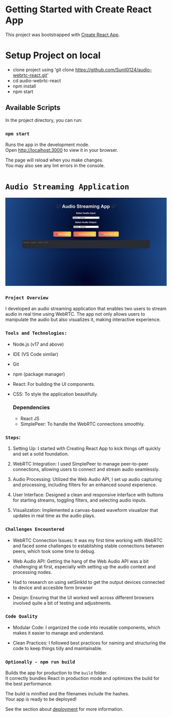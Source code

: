 # Getting Started with Create React App

This project was bootstrapped with [Create React App](https://github.com/facebook/create-react-app).

# Setup Project on local
- clone project using 'git clone https://github.com/Sunil0124/audio-webrtc-react.git'
- cd audio-webrtc-react
- npm install
- npm start

## Available Scripts

In the project directory, you can run:

### `npm start`

Runs the app in the development mode.\
Open [http://localhost:3000](http://localhost:3000) to view it in your browser.

The page will reload when you make changes.\
You may also see any lint errors in the console.

# `Audio Streaming Application`
![alt text](image.png)
### `Project Overview`

I developed an audio streaming application that enables two users to stream audio in real time using WebRTC. The app not only allows users to manipulate the audio but also visualizes it, making interactive experience.
 
### `Tools and Technologies:`
 - Node.js (v17 and above)
 - IDE (VS Code similar)
 - Git
 - npm (package manager)
 - React: For building the UI components.
 - CSS: To style the application beautifully.

    ### Dependencies
    - React JS
    - SimplePeer: To handle the WebRTC connections smoothly.


### `Steps`:
 
1. Setting Up: I started with Creating React App to kick things off quickly and set a solid foundation.
 
2. WebRTC Integration: I used SimplePeer to manage peer-to-peer connections, allowing users to connect and stream audio seamlessly.
 
3. Audio Processing: Utilized the Web Audio API, I set up audio capturing and processing, including filters for an enhanced sound experience.
 
4. User Interface: Designed a clean and responsive interface with buttons for starting streams, toggling filters, and selecting audio inputs.
 
5. Visualization: Implemented a canvas-based waveform visualizer that updates in real time as the audio plays.
 
### `Challenges Encountered`
 
- WebRTC Connection Issues: It was my first time working with WebRTC and faced some challenges to establishing stable connections between peers, which took some time to debug.
 
- Web Audio API: Getting the hang of the Web Audio API was a bit challenging at first, especially with setting up the audio context and processing nodes.

- Had to research on using setSinkId to get the output devices connected to device and  accesible form browser

- Design: Ensuring that the UI worked well across different browsers involved quite a bit of testing and adjustments.
 
 
### `Code Quality`
 
- Modular Code: I organized the code into reusable components, which makes it easier to manage and understand.
 
- Clean Practices: I followed best practices for naming and structuring the code to keep things tidy and maintainable.

### `Optionally - npm run build`

Builds the app for production to the `build` folder.\
It correctly bundles React in production mode and optimizes the build for the best performance.

The build is minified and the filenames include the hashes.\
Your app is ready to be deployed!

See the section about [deployment](https://facebook.github.io/create-react-app/docs/deployment) for more information.